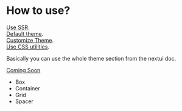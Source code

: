 # How to use?

[Use SSR](https://nextui.org/docs/guide/b.nextui-plus-nextjs). <br>
[Default theme](https://nextui.org/docs/theme/default-theme).<br>
[Customize Theme](https://nextui.org/docs/theme/customize-theme).<br>
[Use CSS utilities](https://nextui.org/docs/theme/utilities).

Basically you can use the whole theme section from the nextui doc.

[Coming Soon]() <br>

- Box
- Container
- Grid
- Spacer
